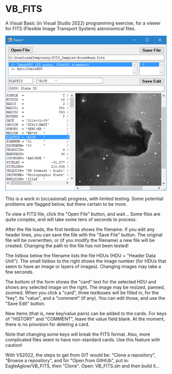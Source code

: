 # VB_FITS

A Visual Basic (in Visual Studio 2022) programming exercise, for a viewer for FITS (Flexible Image Transport System) astronomical files.

![ScreenShot](/Form.png)

This is a work in (occasional) progress, with limited testing. Some potential problems are flagged below, but there certain to be more.

To view a FITS file, click the "Open File" button, and wait...  Some files are quite complex, and will take some tens of seconds to process.

After the file loads, the first textbox shows the filename.  If you edit any header lines, you can save the file with the "Save File" button.
The original file will be overwritten, or (if you modify the filename) a new file will be created.
Changing the path to the file has not been tested!

The listbox below the filename lists the file HDUs (HDU = "Header Data Unit").  The small listbox to the right shows the image number (for
HDUs that seem to have an image or layers of images).  Changing images may take a few seconds.

The bottom of the form shows the "card" text for the selected HDU and shows any selected image on the right.  The image may be resized,
panned, zoomed.  When you click a "card", three textboxes will be filled in, for the "key", its "value", and a "comment" (if any).  You can 
edit those, and use the "Save Edit" button.

New items (that is, new key/value pairs) can be added to the cards.  For keys of "HISTORY" and "COMMENT", leave the value field blank.
At the moment, there is no provision for deleting a card.

Note that changing some keys will break the FITS format.  Also, more complicated files seem to have non-standard cards.  Use this feature
with caution!

With VS2022, the steps to get from GIT would be: "Clone a repository", "Browse a repository", and for "Open from GitHUb",
put in: EagleAglow/VB_FITS, then "Clone". Open: VB_FITS.sln and then build it...